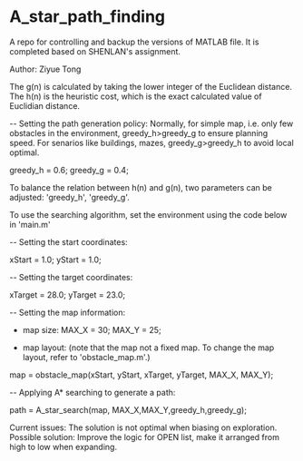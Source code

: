 # A_star_path_finding
A repo for controlling and backup the versions of MATLAB file.
It is completed based on SHENLAN's assignment.

Author: Ziyue Tong

The g(n) is calculated by taking the lower integer of the Euclidean distance.
The h(n) is the heuristic cost, which is the exact calculated value of Euclidian distance. 

-- Setting the path generation policy: Normally, for simple map, i.e. only 
few obstacles in the environment, greedy_h>greedy_g to ensure planning speed.
For senarios like buildings, mazes, greedy_g>greedy_h to avoid local optimal.

greedy_h = 0.6;
greedy_g = 0.4;


To balance the relation between h(n) and g(n), two parameters can be adjusted: 'greedy_h', 'greedy_g'.


To use the searching algorithm, set the environment using the code below in 'main.m'

-- Setting the start coordinates:  

xStart = 1.0;
yStart = 1.0;

-- Setting the target coordinates:  

xTarget = 28.0;
yTarget = 23.0;

-- Setting the map information:  

- map size: 
MAX_X = 30;
MAX_Y = 25;

- map layout:  (note that the map not a fixed map. To change the map layout,
refer to 'obstacle_map.m'.)

map = obstacle_map(xStart, yStart, xTarget, yTarget, MAX_X, MAX_Y);

-- Applying A* searching to generate a path: 

path = A_star_search(map, MAX_X,MAX_Y,greedy_h,greedy_g);



Current issues: The solution is not optimal when biasing on exploration. 
Possible solution: Improve the logic for OPEN list, make it arranged from high to low when expanding.
